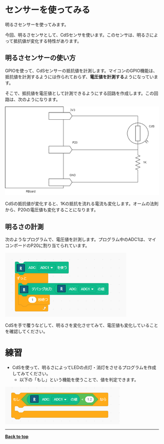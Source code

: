 # センサーを使ってみる

明るさセンサーを使ってみます。

今回、明るさセンサとして、CdSセンサを使います。このセンサは、明るさによって抵抗値が変化する特性があります。

## 明るさセンサーの使い方

GPIOを使って、CdSセンサーの抵抗値を計測します。マイコンのGPIO機能は、抵抗値を計測するようには作られておらず、**電圧値を計測する**ようになっています。

そこで、抵抗値を電圧値として計測できるようにする回路を作成します。この回路は、次のようになります。

![](./images/curcuit_adc.drawio.png)

CdSの抵抗値が変化すると、1Kの抵抗を流れる電流も変化します。オームの法則から、P20の電圧値も変化することになります。

## 明るさの計測

次のようなプログラムで、電圧値を計測します。プログラム中のADC1は、マイコンボードのP20に割り当てられています。

![alt text](./images/adc_program.png)

CdSを手で覆うなどして、明るさを変化させてみて、電圧値も変化していることを確認してください。


# 練習

- CdSを使って、明るさによってLEDの点灯・消灯をさせるプログラムを作成してみてください。
    - 以下の「もし」という機能を使うことで、値を判定できます。

![alt text](./images/if_syntax.png)


<hr/>


[**Back to top**](./README.md)
